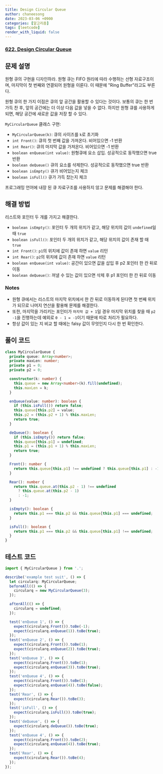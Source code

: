 ```yaml
---
title: Design Circular Queue
author: chaneesong
date: 2023-03-06 +0900
categories: [알고리즘]
tags: [leetcode]
render_with_liquid: false
---
```


### [622. Design Circular Queue](https://leetcode.com/problems/design-circular-queue/description/)

## 문제 설명

원형 큐의 구현을 디자인하라. 원형 큐는 FIFO 원리에 따라 수행하는 선형 자료구조이며, 마지막이 첫 번째와 연결되어 원형을 이룬다. 이 때문에 "Ring Buffer"라고도 부른다.

원형 큐의 한 가지 이점은 큐의 앞 공간을 활용할 수 있다는 것이다. 보통의 큐는 한 번 가득 찬 후, 앞의 공간에는 더 이상 다음 값을 넣을 수 없다. 하지만 원형 큐를 사용하게 되면, 해당 공간에 새로운 값을 저장 할 수 있다.

`MyCircularQueue` 클래스 구현:

- `MyCircularQueue(k)`: 큐의 사이즈를 `k`로 초기화
- `int Front()`: 큐의 첫 번째 값을 가져온다. 비어있으면 -1 반환
- `int Rear()`: 큐의 마지막 값을 가져온다. 비어있으면 -1 반환
- `boolean enQueue(int value)`: 원형큐에 요소 삽입. 성공적으로 동작했으면 true 반환
- `boolean deQueue()` 큐의 요소를 삭제한다. 성공적으로 동작했으면 true 반환
- `boolean isEmpty()` 큐가 비어있는지 체크
- `boolean isFull()` 큐가 가득 찼는지 체크

프로그래밍 언어에 내장 된 큐 자료구조를 사용하지 않고 문제를 해결해야 한다.

## 해결 방법

리스트와 포인터 두 개를 가지고 해결한다.

- `boolean isEmpty()`: 포인터 두 개의 위치가 같고, 해당 위치의 값이 `undefined`일 때 `true`
- `boolean isFull()`: 포인터 두 개의 위치가 같고, 해당 위치의 값이 존재 할 때 `true`
- `int Front()`: `p1`의 위치에 값이 존재 하면 `value` 리턴
- `int Rear()`: `p2`의 위치에 값이 존재 하면 `value` 리턴
- `boolean enQueue(int value)`: 공간이 있으면 값을 삽입 후 p2 포인터 한 칸 뒤로 이동
- `boolean deQueue()`: 꺼낼 수 있는 값이 있으면 삭제 후 p1 포인터 한 칸 뒤로 이동

### Notes

- 원형 큐에서는 리스트의 마지막 위치에서 한 칸 뒤로 이동하게 된다면 첫 번째 위치가 되므로 나머지 연산을 활용해 문제를 해결한다.
- 또한, 마지막을 가리키는 포인터가 `마지막 값 + 1`일 경우 마지막 위치를 찾을 때 `p2 -1`을 진행하는데 예외로 `0 - 1 = -1`이기 때문에 따로 처리가 필요하다.
- 항상 값이 있는 지 비교 할 때에는 falsy 값이 무엇인지 다시 한 번 확인한다.

## 풀이 코드

```typescript
class MyCircularQueue {
  private queue: Array<number>;
  private maxLen: number;
  private p1 = 0;
  private p2 = 0;

  constructor(k: number) {
    this.queue = new Array<number>(k).fill(undefined);
    this.maxLen = k;
  }

  enQueue(value: number): boolean {
    if (this.isFull()) return false;
    this.queue[this.p2] = value;
    this.p2 = (this.p2 + 1) % this.maxLen;
    return true;
  }

  deQueue(): boolean {
    if (this.isEmpty()) return false;
    this.queue[this.p1] = undefined;
    this.p1 = (this.p1 + 1) % this.maxLen;
    return true;
  }

  Front(): number {
    return this.queue[this.p1] !== undefined ? this.queue[this.p1] : -1;
  }

  Rear(): number {
    return this.queue.at(this.p2 - 1) !== undefined
      ? this.queue.at(this.p2 - 1)
      : -1;
  }

  isEmpty(): boolean {
    return this.p1 === this.p2 && this.queue[this.p1] === undefined;
  }

  isFull(): boolean {
    return this.p1 === this.p2 && this.queue[this.p1] !== undefined;
  }
}
```

## 테스트 코드

```typescript
import { MyCircularQueue } from '.';

describe('example test suit', () => {
  let circularq: MyCircularQueue;
  beforeAll(() => {
    circularq = new MyCircularQueue(3);
  });

  afterAll(() => {
    circularq = undefined;
  });

  test('enQueue 1', () => {
    expect(circularq.Front()).toBe(-1);
    expect(circularq.enQueue(1)).toBe(true);
  });
  test('enQueue 2', () => {
    expect(circularq.Front()).toBe(1);
    expect(circularq.enQueue(2)).toBe(true);
  });
  test('enQueue 3', () => {
    expect(circularq.Front()).toBe(1);
    expect(circularq.enQueue(3)).toBe(true);
  });
  test('enQueue 4', () => {
    expect(circularq.Front()).toBe(1);
    expect(circularq.enQueue(4)).toBe(false);
  });
  test('Rear', () => {
    expect(circularq.Rear()).toBe(3);
  });
  test('isFull', () => {
    expect(circularq.isFull()).toBe(true);
  });
  test('deQueue', () => {
    expect(circularq.deQueue()).toBe(true);
  });
  test('enQueue 4', () => {
    expect(circularq.Front()).toBe(2);
    expect(circularq.enQueue(4)).toBe(true);
  });
  test('Rear', () => {
    expect(circularq.Rear()).toBe(4);
  });
});
```
